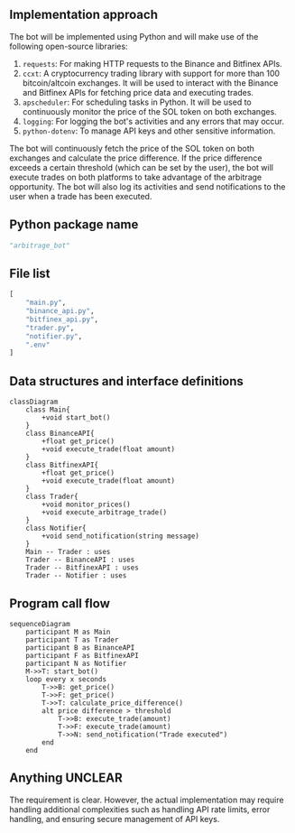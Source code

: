 ## Implementation approach
The bot will be implemented using Python and will make use of the following open-source libraries:

1. `requests`: For making HTTP requests to the Binance and Bitfinex APIs.
2. `ccxt`: A cryptocurrency trading library with support for more than 100 bitcoin/altcoin exchanges. It will be used to interact with the Binance and Bitfinex APIs for fetching price data and executing trades.
3. `apscheduler`: For scheduling tasks in Python. It will be used to continuously monitor the price of the SOL token on both exchanges.
4. `logging`: For logging the bot's activities and any errors that may occur.
5. `python-dotenv`: To manage API keys and other sensitive information.

The bot will continuously fetch the price of the SOL token on both exchanges and calculate the price difference. If the price difference exceeds a certain threshold (which can be set by the user), the bot will execute trades on both platforms to take advantage of the arbitrage opportunity. The bot will also log its activities and send notifications to the user when a trade has been executed.

## Python package name
```python
"arbitrage_bot"
```

## File list
```python
[
    "main.py",
    "binance_api.py",
    "bitfinex_api.py",
    "trader.py",
    "notifier.py",
    ".env"
]
```

## Data structures and interface definitions
```mermaid
classDiagram
    class Main{
        +void start_bot()
    }
    class BinanceAPI{
        +float get_price()
        +void execute_trade(float amount)
    }
    class BitfinexAPI{
        +float get_price()
        +void execute_trade(float amount)
    }
    class Trader{
        +void monitor_prices()
        +void execute_arbitrage_trade()
    }
    class Notifier{
        +void send_notification(string message)
    }
    Main -- Trader : uses
    Trader -- BinanceAPI : uses
    Trader -- BitfinexAPI : uses
    Trader -- Notifier : uses
```

## Program call flow
```mermaid
sequenceDiagram
    participant M as Main
    participant T as Trader
    participant B as BinanceAPI
    participant F as BitfinexAPI
    participant N as Notifier
    M->>T: start_bot()
    loop every x seconds
        T->>B: get_price()
        T->>F: get_price()
        T->>T: calculate_price_difference()
        alt price difference > threshold
            T->>B: execute_trade(amount)
            T->>F: execute_trade(amount)
            T->>N: send_notification("Trade executed")
        end
    end
```

## Anything UNCLEAR
The requirement is clear. However, the actual implementation may require handling additional complexities such as handling API rate limits, error handling, and ensuring secure management of API keys.